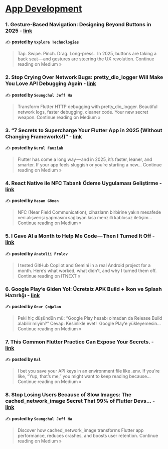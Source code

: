 
<h1><a href=https://medium.com/tag/mobile-app-development/recommended target="_blank" rel="noopener noreferrer">App Development</a></h1>
<h3>1. Gesture-Based Navigation: Designing Beyond Buttons in 2025 - <a href="https://vxplore.medium.com/gesture-based-navigation-designing-beyond-buttons-in-2025-7c661791f00f?source=rss------mobile_app_development-5" target="_blank" rel="noopener noreferrer">link</a></h3>

✍️ **posted by `Vxplore Technologies`**

<blockquote>Tap. Swipe. Pinch. Drag. Long-press.
 In 2025, buttons are taking a back seat — and gestures are steering the UX revolution.
Continue reading on Medium »</blockquote>

<h3>2. Stop Crying Over Network Bugs: pretty_dio_logger Will Make You Love API Debugging Again - <a href="https://medium.com/@alaxhenry0121/stop-crying-over-network-bugs-pretty-dio-logger-will-make-you-love-api-debugging-again-3102c51d50ff?source=rss------mobile_app_development-5" target="_blank" rel="noopener noreferrer">link</a></h3>

✍️ **posted by `Seungchul Jeff Ha`**

<blockquote>Transform Flutter HTTP debugging with pretty_dio_logger. Beautiful network logs, faster debugging, cleaner code. Your new secret weapon.
Continue reading on Medium »</blockquote>

<h3>3. “7 Secrets to Supercharge Your Flutter App in 2025 (Without Changing Frameworks!)” - <a href="https://nurfazzi.medium.com/7-secrets-to-supercharge-your-flutter-app-in-2025-without-changing-frameworks-ed4819ec108a?source=rss------mobile_app_development-5" target="_blank" rel="noopener noreferrer">link</a></h3>

✍️ **posted by `Nurul Fauziah`**

<blockquote>Flutter has come a long way — and in 2025, it’s faster, leaner, and smarter. If your app feels sluggish or you’re starting a new…
Continue reading on Medium »</blockquote>

<h3>4. React Native ile NFC Tabanlı Ödeme Uygulaması Geliştirme - <a href="https://medium.com/@hasangonen91/react-native-ile-nfc-tabanl%C4%B1-%C3%B6deme-uygulamas%C4%B1-geli%C5%9Ftirme-a0e19194a1c6?source=rss------mobile_app_development-5" target="_blank" rel="noopener noreferrer">link</a></h3>

✍️ **posted by `Hasan Gönen`**

<blockquote>NFC (Near Field Communication), cihazların birbirine yakın mesafede veri alışverişi yapmasını sağlayan kısa menzilli kablosuz iletişim…
Continue reading on Medium »</blockquote>

<h3>5. I Gave AI a Month to Help Me Code — Then I Turned It Off - <a href="https://itnext.io/i-gave-ai-a-month-to-help-me-code-then-i-turned-it-off-ac335701d17e?source=rss------mobile_app_development-5" target="_blank" rel="noopener noreferrer">link</a></h3>

✍️ **posted by `Anatolii Frolov`**

<blockquote>I tested GitHub Copilot and Gemini in a real Android project for a month. Here’s what worked, what didn’t, and why I turned them off.
Continue reading on ITNEXT »</blockquote>

<h3>6. Google Play’e Giden Yol: Ücretsiz APK Build + İkon ve Splash Hazırlığı - <a href="https://medium.com/@onurcogalan_96763/google-playe-giden-yol-%C3%BCcretsiz-apk-build-i%CC%87kon-ve-splash-haz%C4%B1rl%C4%B1%C4%9F%C4%B1-3e4094615938?source=rss------mobile_app_development-5" target="_blank" rel="noopener noreferrer">link</a></h3>

✍️ **posted by `Onur Çoğalan`**

<blockquote>Peki hiç düşündün mü:
“Google Play hesabı olmadan da Release Build alabilir miyim?”
Cevap: Kesinlikle evet! 
Google Play’e yükleyemesin…
Continue reading on Medium »</blockquote>

<h3>7. This Common Flutter Practice Can Expose Your Secrets. - <a href="https://medium.com/@kalkidant/this-common-flutter-practice-can-expose-your-secrets-46b3565a6309?source=rss------mobile_app_development-5" target="_blank" rel="noopener noreferrer">link</a></h3>

✍️ **posted by `Kal`**

<blockquote>I bet you save your API keys in an environment file like .env. If you're like, “Yup, that’s me,” you might want to keep reading because…
Continue reading on Medium »</blockquote>

<h3>8. Stop Losing Users Because of Slow Images: The cached_network_image Secret That 99% of Flutter Devs… - <a href="https://medium.com/@alaxhenry0121/stop-losing-users-because-of-slow-images-the-cached-network-image-secret-that-99-of-flutter-devs-4bd1d98b89ce?source=rss------mobile_app_development-5" target="_blank" rel="noopener noreferrer">link</a></h3>

✍️ **posted by `Seungchul Jeff Ha`**

<blockquote>Discover how cached_network_image transforms Flutter app performance, reduces crashes, and boosts user retention.
Continue reading on Medium »</blockquote>

